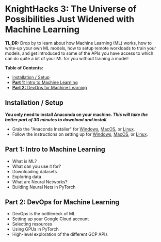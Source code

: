 # KnightHacks 3: The Universe of Possibilities Just Widened with Machine Learning

**TL;DR:** Drop by to learn about how Machine Learning (ML) works, how to write-up your own ML models, how to setup remote workloads to train your models, and get introduced to some of the APIs you have access to which can do quite a bit of your ML for you without training a model!

**Table of Contents:**
- [Installation / Setup](#installation--setup)
- [**Part 1:** Intro to Machine Learning](#part-1-intro-to-machine-learning)
- [**Part 2:** DevOps for Machine Learning](#part-2-devops-for-machine-learning)

## Installation / Setup
**You only need to install Anaconda on your machine. _This will take the better part of 30 minutes to download and install._**
- Grab the "Anaconda Installer" for [Windows][conda-win], [MacOS][conda-mac], or [Linux][conda-lnx].
- Follow the instructions on setting up for [Windows][setup-win], [MacOS][setup-mac], or [Linux][setup-lnx].

[conda-win]: https://repo.anaconda.com/archive/Anaconda3-2018.12-Windows-x86_64.exe
[conda-mac]: https://repo.anaconda.com/archive/Anaconda3-2018.12-MacOSX-x86_64.pkg
[conda-lnx]: https://repo.anaconda.com/archive/Anaconda3-2018.12-Linux-x86_64.sh
[setup-win]: https://docs.anaconda.com/anaconda/install/windows/
[setup-mac]: https://docs.anaconda.com/anaconda/install/mac-os/
[setup-lnx]: https://docs.anaconda.com/anaconda/install/linux/

## **Part 1:** Intro to Machine Learning
- What is ML?
- What can you use it for?
- Downloading datasets
- Exploring data
- What are Neural Networks?
- Building Neural Nets in PyTorch

## **Part 2:** DevOps for Machine Learning
- DevOps is the bottleneck of ML
- Setting up your Google Cloud account
- Selecting resources
- Using GPUs in PyTorch
- High-level exploration of the different GCP APIs
